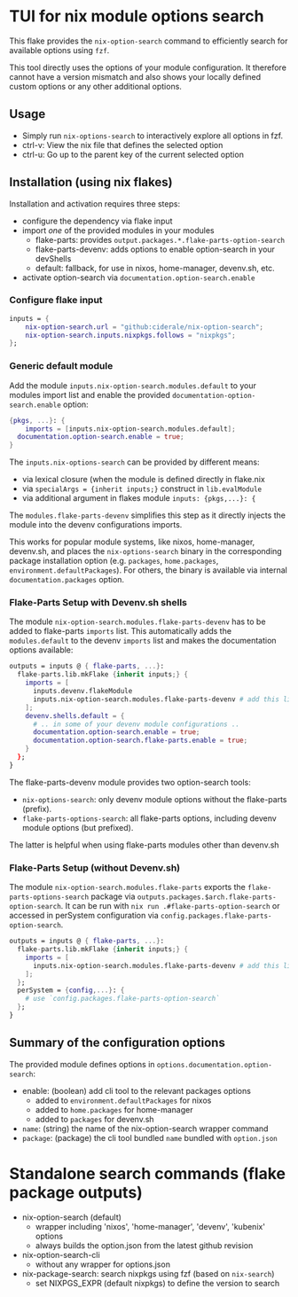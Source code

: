 # TUI for nix module options search

This flake provides the `nix-option-search` command to efficiently search for
available options using `fzf`.

This tool directly uses the options of your module configuration. It therefore
cannot have a version mismatch and also shows your locally defined custom
options or any other additional options.

## Usage

- Simply run `nix-options-search` to interactively explore all options in fzf.
- ctrl-v: View the nix file that defines the selected option
- ctrl-u: Go up to the parent key of the current selected option


## Installation (using nix flakes)

Installation and activation requires three steps:

- configure the dependency via flake input
- import _one_ of the provided modules in your modules
  - flake-parts: provides `output.packages.*.flake-parts-option-search`
  - flake-parts-devenv: adds options to enable option-search in your devShells
  - default: fallback, for use in nixos, home-manager, devenv.sh, etc.
- activate option-search via `documentation.option-search.enable`

### Configure flake input

```nix
inputs = {
	nix-option-search.url = "github:ciderale/nix-option-search";
	nix-option-search.inputs.nixpkgs.follows = "nixpkgs";
};
```

### Generic default module

Add the module `inputs.nix-option-search.modules.default` to your modules
import list and enable the provided `documentation-option-search.enable`
option:

```nix
{pkgs, ...}: {
	imports = [inputs.nix-option-search.modules.default];
  documentation.option-search.enable = true;
}
```

The `inputs.nix-options-search` can be provided by different means:

- via lexical closure (when the module is defined directly in flake.nix
- via `specialArgs = {inherit inputs;}` construct in `lib.evalModule`
- via additional argument in flakes module `inputs: {pkgs,...}: {`

The `modules.flake-parts-devenv` simplifies this step as it directly
injects the module into the devenv configurations imports.

This works for popular module systems, like nixos, home-manager, devenv.sh,
and places the `nix-options-search` binary in the corresponding package installation
option (e.g. `packages`, `home.packages`, `environment.defaultPackages`). For
others, the binary is available via internal `documentation.packages` option.


### Flake-Parts Setup with Devenv.sh shells

The module `nix-option-search.modules.flake-parts-devenv` has to be added to
flake-parts `imports` list. This automatically adds the `modules.default` to
the devenv `imports` list and makes the documentation options available:

```nix
outputs = inputs @ { flake-parts, ...}:
  flake-parts.lib.mkFlake {inherit inputs;} {
    imports = [
      inputs.devenv.flakeModule
      inputs.nix-option-search.modules.flake-parts-devenv # add this line
    ];
    devenv.shells.default = {
      # .. in some of your devenv module configurations ..
      documentation.option-search.enable = true;
      documentation.option-search.flake-parts.enable = true;
    }
  };
}
```

The flake-parts-devenv module provides two option-search tools:

- `nix-options-search`: only devenv module options without the flake-parts (prefix).
- `flake-parts-options-search`: all flake-parts options, including devenv module options (but prefixed).

The latter is helpful when using flake-parts modules other than devenv.sh


### Flake-Parts Setup (without Devenv.sh)

The module `nix-option-search.modules.flake-parts` exports the `flake-parts-options-search`
package via `outputs.packages.$arch.flake-parts-option-search`. It can be run with
`nix run .#flake-parts-option-search` or accessed in perSystem configuration via
`config.packages.flake-parts-option-search`.


```nix
outputs = inputs @ { flake-parts, ...}:
  flake-parts.lib.mkFlake {inherit inputs;} {
    imports = [
      inputs.nix-option-search.modules.flake-parts-devenv # add this line
    ];
  };
  perSystem = {config,...}: {
    # use `config.packages.flake-parts-option-search`
  };
}
```

## Summary of the configuration options

The provided module defines options in `options.documentation.option-search`:

- enable: (boolean) add cli tool to the relevant packages options
	- added to `environment.defaultPackages` for nixos
	- added to `home.packages` for home-manager
	- added to `packages` for devenv.sh
- `name`: (string) the name of the nix-option-search wrapper command
- `package`: (package) the cli tool bundled `name` bundled with `option.json`

# Standalone search commands (flake package outputs)

- nix-option-search (default)
  - wrapper including 'nixos', 'home-manager', 'devenv', 'kubenix' options
  - always builds the option.json from the latest github revision
- nix-option-search-cli
  - without any wrapper for options.json
- nix-package-search: search nixpkgs using fzf (based on `nix-search`)
  - set NIXPGS_EXPR (default nixpkgs) to define the version to search
